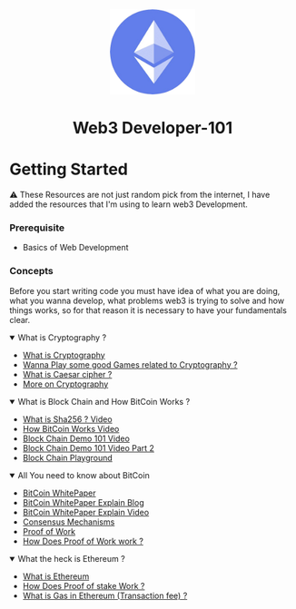 <div align='center'
<p align='center'><img src='./img/logo.png' height='150px' width='150px'>
<h1 align='center'>Web3 Developer-101</h1></p>
</div>

# Getting Started

⚠️ These Resources are not just random pick from the internet, I have added the resources that I'm using to learn web3 Development.

### Prerequisite
- Basics of Web Development


### Concepts 
Before you start writing code you must have idea of what you are doing, what you wanna develop, what problems web3 is trying to solve and how things works, so for that reason it is necessary to have your fundamentals clear. 

<details open>
<summary>What is Cryptography ?</summary>



- [What is Cryptography](https://chat.openai.com/share/5080537c-a8d8-4e0f-9583-3fd97aad715f)
- [Wanna Play some good Games related to Cryptography ?](https://cryptohack.org/courses/intro/course_details/)
- [What is Caesar cipher ?](https://en.wikipedia.org/wiki/Caesar_cipher)
- [More on Cryptography](https://cryptohack.org/courses/)

</details>
<details open>
<summary>What is Block Chain and How BitCoin Works ?</summary>

- [What is Sha256 ? Video](https://www.youtube.com/watch?v=orIgy2MjqrA&t=204s)
- [How BitCoin Works Video](https://www.youtube.com/watch?v=bBC-nXj3Ng4&t=1026s)
- [Block Chain Demo 101 Video](https://www.youtube.com/watch?v=_160oMzblY8&t=2s)
- [Block Chain Demo 101 Video Part 2](https://www.youtube.com/watch?v=xIDL_akeras&t=41s)
- [Block Chain Playground](https://andersbrownworth.com/blockchain/hash)

</details>

<details open>
<summary>All You need to know about BitCoin</summary>

- [BitCoin WhitePaper](https://bitcoin.org/bitcoin.pdf)
- [BitCoin WhitePaper Explain Blog](https://medium.com/coinmonks/bitcoin-white-paper-explained-part-1-4-16cba783146a)
- [BitCoin WhitePaper Explain Video](https://www.youtube.com/watch?v=NoqNhWnjE1Q)
- [Consensus Mechanisms](https://blockworks.co/news/consensus-mechanisms-guide)
- [Proof of Work](https://blockworks.co/news/what-is-proof-of-work)
- [How Does Proof of Work work ?](https://learnweb3.io/degrees/ethereum-developer-degree/sophomore/how-does-proof-of-work-work)


</details>

<details open>
<summary>What the heck is Ethereum ?</summary>

- [What is Ethereum](https://aws.amazon.com/blockchain/what-is-ethereum/)
- [How Does Proof of stake Work ?](https://learnweb3.io/degrees/ethereum-developer-degree/sophomore/how-does-proof-of-stake-work)
- [What is Gas in Ethereum (Transaction fee) ?](https://medium.com/coinmonks/bitcoin-white-paper-explained-part-1-4-16cba783146a)
</details>



